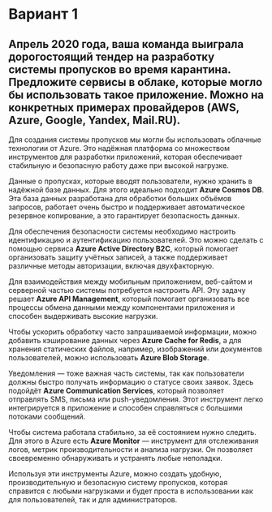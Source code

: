 # Вариант 1
## Апрель 2020 года, ваша команда выиграла дорогостоящий тендер на разработку системы пропусков во время карантина. Предложите сервисы в облаке, которые могло бы использовать такое приложение. Можно на конкретных примерах провайдеров (AWS, Azure, Google, Yandex, Mail.RU).

Для создания системы пропусков мы могли бы использовать облачные технологии от Azure. Это надёжная платформа со множеством инструментов для разработки приложений, которая обеспечивает стабильную и безопасную работу даже при высокой нагрузке.  

Данные о пропусках, которые вводят пользователи, нужно хранить в надёжной базе данных. Для этого идеально подходит **Azure Cosmos DB**. Эта база данных разработана для обработки больших объёмов запросов, работает очень быстро и поддерживает автоматическое резервное копирование, а это гарантирует безопасность данных. 

Для обеспечения безопасности системы необходимо настроить идентификацию и аутентификацию пользователей. Это можно сделать с помощью сервиса **Azure Active Directory B2C**, который помогает организовать защиту учётных записей, а также поддерживает различные методы авторизации, включая двухфакторную.  

Для взаимодействия между мобильным приложением, веб-сайтом и серверной частью системы потребуется настроить API. Эту задачу решает **Azure API Management**, который помогает организовать все процессы обмена данными между компонентами приложения и способен выдерживать высокие нагрузки. 

Чтобы ускорить обработку часто запрашиваемой информации, можно добавить кэширование данных через **Azure Cache for Redis**, а для хранения статических файлов, например, изображений или документов пользователей, можно использовать **Azure Blob Storage**.

Уведомления — тоже важная часть системы, так как пользователи должны быстро получать информацию о статусе своих заявок. Здесь подойдёт **Azure Communication Services**, который позволяет отправлять SMS, письма или push-уведомления. Этот инструмент легко интегрируется в приложение и способен справляться с большими потоками сообщений. 

Чтобы система работала стабильно, за её состоянием нужно следить. Для этого в Azure есть **Azure Monitor** — инструмент для отслеживания логов, метрик производительности и анализа нагрузки. Он позволяет своевременно обнаруживать и устранять любые неполадки.  

Используя эти инструменты Azure, можно создать удобную, производительную и безопасную систему пропусков, которая справится с любыми нагрузками и будет проста в использовании как для пользователей, так и для администраторов.
